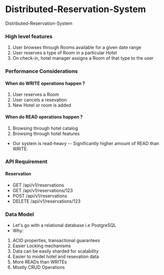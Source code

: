 # Distributed-Reservation-System
Distributed-Reservation-System

### High level features
1. User browses through Rooms available for a given date range
2. User reserves a type of Room in a particular Hotel
3. On check-in, hotel manager assigns a Room of that type to the user

### Performance Considerations
#### When do WRITE operations happen ?
1. User reserves a Room
2. User cancels a resevation
3. New Hotel or room is added
#### When do READ operations happen ?
1. Browsing through hotel catalog
2. Browsing through hotel features
- Our system is read-heavy -- Significantly higher amount of READ than WRITE.

### API Requirement
#### Reservation
- GET /api/v1/reservations
- GET /api/v1/reservations/123
- POST /api/v1/reservations
- DELETE /api/v1/reservations/123

### Data Model
- Let's go with a relational database i.e PostgreSQL
- Why:
1. ACID properties, transactional guarantees
2. Easier Locking mechanisms
3. Data can be easily sharded for scalability
4. Easier to model hotel and resevation data
5. More READs than WRITEs
6. Mostly CRUD Operations

